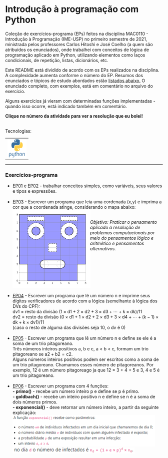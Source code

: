 <h1>Introdução à programação com Python</h1>
<p>Coleção de exercícios-programa (EPs) feitos na disciplina MAC0110 - Introdução à Programação (IME-USP) no primeiro semestre de 2021, ministrada pelos professores Carlos Hitoshi e José Coelho (a quem são atribuídos os enunciados), onde trabalhei com conceitos de lógica de programação aplicado em Python, utilizando elementos como laços condicionais, de repetição, listas, dicionários, etc. </p>
<p>Este README está dividido de acordo com os EPs realizados na disciplina. A complexidade aumenta conforme o número do EP. Resumos dos enunciados e tópicos de estudo abordados estão <a href="#lista">listados abaixo.</a> O enunciado completo, com exemplos, está em comentário no arquivo do exercício.</p>
<p>Alguns exercícios já vieram com determinadas funções implementadas - quando isso ocorre, está indicado também em comentário. </p>
<strong>Clique no número da atividade para ver a resolução que eu bolei!</strong><br><br>

<div align="left">
	<p>Tecnologias:</p>
	<table>
			<tr>
        <td><img width="60px" src="https://raw.githubusercontent.com/devicons/devicon/9f4f5cdb393299a81125eb5127929ea7bfe42889/icons/python/python-original-wordmark.svg" alt="Python"></td>
      </tr>
	</table>
</div>
<hr>
<h3>Exercícios-programa</h3>
<ul id="lista">

  <li><a href="https://github.com/anaolisilva/Intro-a-Python/blob/main/ep01.py" target="_blank">EP01</a> e <a href="https://github.com/anaolisilva/Intro-a-Python/blob/main/tipos.py" target="_blank">EP02</a> - trabalhar conceitos simples, como variáveis, seus valores e tipos e expressões.</li>
	<br>
  <li><a href="https://github.com/anaolisilva/Intro-a-Python/blob/main/tipos.py" target="_blank">EP03</a> - Escrever um programa que leia uma cordenada (x,y) e imprima a cor que a coordenada atinge, considerando o mapa abaixo:
        <br> <img align="left" height="250px" src="https://github.com/anaolisilva/Intro-a-Python/blob/main/Recursos/carinhaimg.png?raw=true" alt="carinha"><br>
        <p><em>Objetivo: Praticar o pensamento aplicado a resolução de problemas computacionais por meio do pensamentos lógico e aritmético e pensamentos alternativos.</em></p> <br><br><br><br><br><br>
  </li>
	<br>
  <li><a href="https://github.com/anaolisilva/Intro-a-Python/blob/main/digitos.py" target="_blank">EP04</a> - Escrever um programa que lê um número n e imprime seus dígitos verificadores de acordo com a lógica (semelhante à lógica dos DVs do CPF):<br>
		dv1 = resto da divisão (1 × d1 + 2 × d2 + 3 × d3 + ⋯ + k × dk)/11<br>
		dv2 = resto da divisão (0 × d1 + 1 × d2 + 2 × d3 + 3 × d4 + ⋯ + (k − 1) × dk + k × dv1)/11<br>
		(caso o resto de alguma das divisões seja 10, o dv é 0)
 </li>
	<br>
	<li><a href="https://github.com/anaolisilva/Intro-a-Python/blob/main/pitagoreano.py" target="_blank">EP05</a> - Escrever um programa que lê um número n e define se ele é a soma de um trio pitagoreano. <br>
		Três números inteiros positivos a, b e c, a < b < c, formam um trio pitagoreano se a2 + b2 = c2.
	<br>	Alguns números inteiros positivos podem ser escritos como a soma de um trio pitagoreano. Chamamos esses número de pitagoreanos. Por exemplo, 12 é um número pitagoreago ja que 12 = 3 + 4 + 5 e 3, 4 e 5 é um trio pitagoreano.
	</li>
	<br>
	<li> <a href="https://github.com/anaolisilva/Intro-a-Python/blob/main/funcoes.py" target="_blank">EP06</a> - Escrever um programa com 4 funções:<br>
		<strong>- primo()</strong> - recebe um número inteiro p e define se p é primo.<br>
		<strong>- goldbach()</strong> - recebe um inteiro positivo n e define se n é a soma de dois números primos.<br>
		<strong>- exponencial()</strong> - deve retornar um número inteiro, a partir da seguinte explicação:
		<br> <img height="100px" src="https://github.com/anaolisilva/Intro-a-Python/blob/main/Recursos/exponencial.png?raw=true" alt="explicação exponencial"><br>
		<img height="20px" src="https://github.com/anaolisilva/Intro-a-Python/blob/main/Recursos/exponencial02.png?raw=true" alt="no dia d o número de infectados é nd = (1 + e × p) elevado a d, tudo * n0"><br>
	</li>

</ul>


